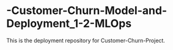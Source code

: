 # -Customer-Churn-Model-and-Deployment_1-2-MLOps
This is the deployment repository for Customer-Churn-Project.
